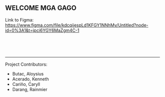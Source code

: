 ## WELCOME MGA GAGO

Link to Figma:
https://www.figma.com/file/kdcqijespLd1KFGY1NNhMv/Untitled?node-id=0%3A1&t=jpci6YGY6MaZgm4C-1


<br/><br/><br/>
<hr/>

Project Contributors:
* Butac, Aloysius
* Acerado, Kenneth
* Cariño, Caryll
* Darang, Rainmier